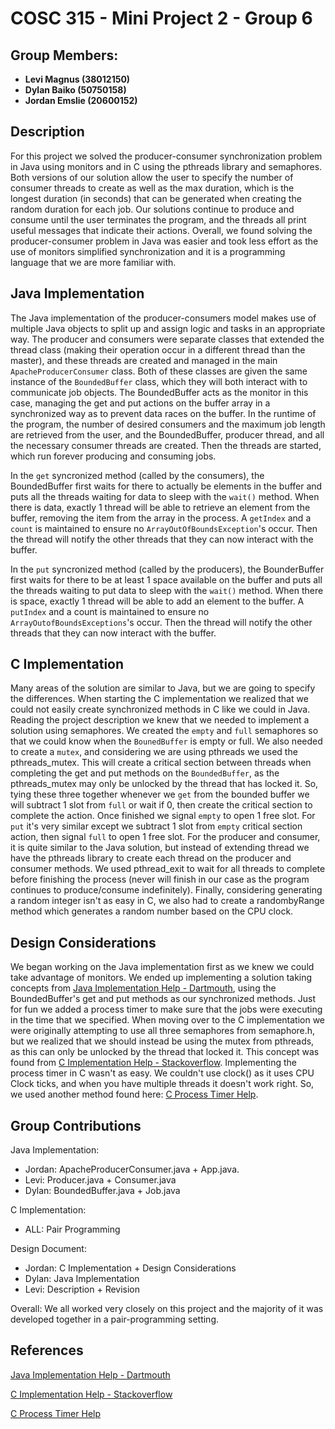 # COSC 315 - Mini Project 2 - Group 6

## Group Members:

- **Levi Magnus (38012150)**
- **Dylan Baiko (50750158)**
- **Jordan Emslie (20600152)**

## Description

For this project we solved the producer-consumer synchronization problem in Java using monitors and in C using the pthreads library and semaphores. Both versions of our solution allow the user to specify the number of consumer threads to create as well as the max duration, which is the longest duration (in seconds) that can be generated when creating the random duration for each job. Our solutions continue to produce and consume until the user terminates the program, and the threads all print useful messages that indicate their actions. Overall, we found solving the producer-consumer problem in Java was easier and took less effort as the use of monitors simplified synchronization and it is a programming language that we are more familiar with.

## Java Implementation

The Java implementation of the producer-consumers model makes use of multiple Java objects to split up and assign logic and tasks in an appropriate way. The producer and consumers were separate classes that extended the thread class (making their operation occur in a different thread than the master), and these threads are created and managed in the main `ApacheProducerConsumer` class. Both of these classes are given the same instance of the `BoundedBuffer` class, which they will both interact with to communicate job objects. The BoundedBuffer acts as the monitor in this case, managing the get and put actions on the buffer array in a synchronized way as to prevent data races on the buffer. In the runtime of the program, the number of desired consumers and the maximum job length are retrieved from the user, and the BoundedBuffer, producer thread, and all the necessary consumer threads are created. Then the threads are started, which run forever producing and consuming jobs. 

In the `get` syncronized method (called by the consumers), the BoundedBuffer first waits for there to actually be elements in the buffer and puts all the threads waiting for data to sleep with the `wait()` method. When there is data, exactly 1 thread will be able to retrieve an element from the buffer, removing the item from the array in the process. A `getIndex` and a `count` is maintained to ensure no `ArrayOutOfBoundsException`'s occur. Then the thread will notify the other threads that they can now interact with the buffer.

In the `put` syncronized method (called by the producers), the BounderBuffer first waits for there to be at least 1 space available on the buffer and puts all the threads waiting to put data to sleep with the `wait()` method. When there is space, exactly 1 thread will be able to add an element to the buffer. A `putIndex` and a count is maintained to ensure no `ArrayOutofBoundsExceptions`'s occur. Then the thread will notify the other threads that they can now interact with the buffer.

## C Implementation

Many areas of the solution are similar to Java, but we are going to specify the differences. When starting the C implementation we realized that we could not easily create synchronized methods in C like we could in Java. Reading the project description we knew that we needed to implement a solution using semaphores. We created the `empty` and `full` semaphores so that we could know when the `BounedBuffer` is empty or full. We also needed to create a `mutex`, and considering we are using pthreads we used the pthreads_mutex. This will create a critical section between threads when completing the get and put methods on the `BoundedBuffer`, as the pthreads_mutex may only be unlocked by the thread that has locked it. So, tying these three together whenever we `get` from the bounded buffer we will subtract 1 slot from `full` or wait if 0, then create the critical section to complete the action. Once finished we signal `empty` to open 1 free slot. For `put` it's very similar except we subtract 1 slot from `empty` critical section action, then signal `full` to open 1 free slot. For the producer and consumer, it is quite similar to the Java solution, but instead of extending thread we have the pthreads library to create each thread on the producer and consumer methods. We used pthread_exit to wait for all threads to complete before finishing the process (never will finish in our case as the program continues to produce/consume indefinitely). Finally, considering generating a random integer isn't as easy in C, we also had to create a randombyRange method which generates a random number based on the CPU clock.

## Design Considerations

We began working on the Java implementation first as we knew we could take advantage of monitors. We ended up implementing a solution taking concepts from [Java Implementation Help - Dartmouth](https://www.cs.dartmouth.edu/~scot/cs10/lectures/27/27.html), using the BoundedBuffer's get and put methods as our synchronized methods. Just for fun we added a process timer to make sure that the jobs were executing in the time that we specified. When moving over to the C implementation we were originally attempting to use all three semaphores from semaphore.h, but we realized that we should instead be using the mutex from pthreads, as this can only be unlocked by the thread that locked it. This concept was found from [C Implementation Help - Stackoverflow](https://stackoverflow.com/a/19847934). Implementing the process timer in C wasn't as easy. We couldn't use clock() as it uses CPU Clock ticks, and when you have multiple threads it doesn't work right. So, we used another method found here: [C Process Timer Help](https://stackoverflow.com/a/41959179).

## Group Contributions

Java Implementation:

- Jordan: ApacheProducerConsumer.java + App.java.
- Levi: Producer.java + Consumer.java
- Dylan: BoundedBuffer.java + Job.java

C Implementation:

- ALL: Pair Programming

Design Document:

- Jordan: C Implementation + Design Considerations
- Dylan: Java Implementation
- Levi: Description + Revision

Overall:
We all worked very closely on this project and the majority of it was developed together in a pair-programming setting.

## References

[Java Implementation Help - Dartmouth](https://www.cs.dartmouth.edu/~scot/cs10/lectures/27/27.html)

[C Implementation Help - Stackoverflow](https://stackoverflow.com/a/19847934)

[C Process Timer Help](https://stackoverflow.com/a/41959179)
